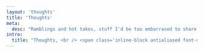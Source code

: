 ```yaml
---
layout: 'thoughts'
title: 'Thoughts'
meta:
  desc: "Ramblings and hot takes, stuff I'd be too embarrased to share on twitter."
intro:
  title: "Thoughts, <br /> <span class='inline-block antialiased font-medium moveIn text-neutralGray-700 font-edgy'>ramblings & shit.</span>"
---
```

